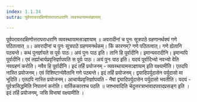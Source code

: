 ```yaml
---
index: 1.1.34
sutra: पूर्वपरावरदक्षिणोत्तरापराधराणि व्यवस्थायामसंज्ञायाम्

---
```

पूर्वपरावरदक्षिणोत्तरापराधराणि व्यवस्थायामसञ्ज्ञायाम् ॥ अवरादीनां च पुनः सूत्रपाठे ग्रहणानर्थक्यं गणे पठितत्वात् ॥। अवरादीनां च पुनः सूत्रपाठे ग्रहणमनर्थकम्। किं कारणम्? गणे पठितत्वात्। गणे ह्येतानि पठ्यन्ते। कथं पुनर्ज्ञायते स पूर्वः पाठः। अयं पुनः पाठ इति। तानि हि पूर्वादीनि। इमान्यवरादीनि। इमान्यपि पूर्वादीनि। एवं तर्ह्याचार्यप्रवृत्तिर्ज्ञापयति स पूर्वः पाठः। अयं पुनः पाठ इति। यदयं पूर्वादिभ्यो नवभ्यो वेति नवग्रहणं करोति। नवैव हि पूर्वादीनि। इदं तर्हि प्रयोजनम् - व्यवस्थायामसञ्ज्ञायाम् इति वक्ष्यामीति। एतदपि नास्ति प्रयोजनम्। एवं विशिष्टान्येवैतानि गणे पठ्यन्ते। इदं तर्हि प्रयोजनम्। द्वयादिपर्युदासेन पर्युदासो मा भूदिति। एतदपि नास्ति प्रयोजनम्। आचार्यप्रवृत्तिर्ज्ञापयति -  नैषां द्व्यादिपर्युदासेन पर्युदासो भवतीति। यदयं -  पूर्वत्रासिद्धमिति निपातनं करोति। वार्तिककारश्च पठति ॥ जश्भावादिति चेदुत्तरत्राभावादपवादप्रसङ्ग इति । इदं तर्हि प्रयोजनम्, जसि विभाषां वक्ष्यामीति ।